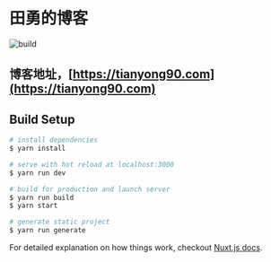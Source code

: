 # 田勇的博客

![build](https://github.com/tianyong90/blog/workflows/build/badge.svg)

## 博客地址，[https://tianyong90.com](https://tianyong90.com)

## Build Setup

``` bash
# install dependencies
$ yarn install

# serve with hot reload at localhost:3000
$ yarn run dev

# build for production and launch server
$ yarn run build
$ yarn start

# generate static project
$ yarn run generate
```

For detailed explanation on how things work, checkout [Nuxt.js docs](https://nuxtjs.org).
